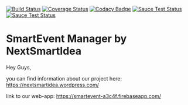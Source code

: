 
[![Build Status](https://travis-ci.org/SebastianBrehme/nextsmartidea.svg?branch=master)](https://travis-ci.org/SebastianBrehme/nextsmartidea) [![Coverage Status](https://coveralls.io/repos/github/SebastianBrehme/nextsmartidea/badge.svg?branch=master)](https://coveralls.io/github/SebastianBrehme/nextsmartidea?branch=master) [![Codacy Badge](https://api.codacy.com/project/badge/Grade/770fe9cdd0814f1cbdd9f56536dc7725)](https://www.codacy.com/app/nextsmartidea/nextsmartidea?utm_source=github.com&amp;utm_medium=referral&amp;utm_content=SebastianBrehme/nextsmartidea&amp;utm_campaign=Badge_Grade)
[![Sauce Test Status](https://saucelabs.com/buildstatus/grimmingerapps)](https://saucelabs.com/u/grimmingerapps)
[![Sauce Test Status](https://saucelabs.com/browser-matrix/grimmingerapps.svg)](https://saucelabs.com/u/grimmingerapps)
# SmartEvent Manager by NextSmartIdea

Hey Guys,

you can find information about our project here: https://nextsmartidea.wordpress.com/

link to our web-app: https://smartevent-a3c4f.firebaseapp.com/

